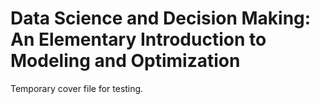 # Data Science and Decision Making: An Elementary Introduction to Modeling and Optimization

Temporary cover file for testing.